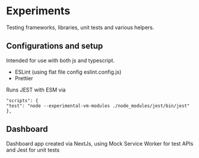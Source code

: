 # Experiments

Testing frameworks, libraries, unit tests and various helpers.

## Configurations and setup

Intended for use with both js and typescript.

- ESLint (using flat file config eslint.config.js)
- Prettier

Runs JEST with ESM via

```
"scripts": {
"test": "node --experimental-vm-modules ./node_modules/jest/bin/jest"
},
```

## Dashboard

Dashboard app created via NextJs, using Mock Service Worker for test APIs and Jest for unit tests
